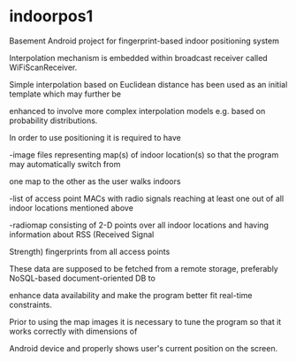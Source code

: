 indoorpos1
==========

Basement Android project for fingerprint-based indoor positioning system

Interpolation mechanism is embedded within broadcast receiver called WiFiScanReceiver.

Simple interpolation based on Euclidean distance has been used as an initial template which may further be

enhanced to involve more complex interpolation models e.g. based on probability distributions.

In order to use positioning it is required to have 

-image files representing map(s) of indoor location(s) so that the program may automatically switch from 

 one map to the other as the user walks indoors
 
-list of access point MACs with radio signals reaching at least one out of all indoor locations mentioned above

-radiomap consisting of 2-D points over all indoor locations and having information about RSS (Received Signal
 
 Strength) fingerprints from all access points 

These data are supposed to be fetched from a remote storage, preferably NoSQL-based document-oriented DB to 
 
enhance data availability and make the program better fit real-time constraints.

Prior to using the map images it is necessary to tune the program so that it works correctly with dimensions of 

Android device and properly shows user's current position on the screen.

